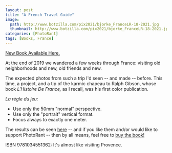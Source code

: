 ```yaml
---
layout: post
title: "A French Travel Guide"
image:
  path: http://www.botzilla.com/pix2021/bjorke_FranceLR-18-2021.jpg
  thumbnail: http://www.botzilla.com/pix2021/bjorke_FranceLR-18-2021.jpg
categories: [PhotoRant]
tags: [Books, France]
---
```


<a href="https://www.blurb.com/books/10618096-french-windows">New Book Available Here.</a>

<!--more-->

At the end of 2019 we wandered a few weeks through France: visiting old neighborhoods and new, old friends and new.

The expected photos from such a trip I'd seen -- and made -- before. This time, a project, and a tip of the karmic chapeau to Ralph Gibson, whose book _L'Histoire De France,_ as I recall, was his first color publication.

_La règle du jeu:_

* Use only the 50mm "normal" perspective.
* Use only the "portrait" vertical format.
* Focus always to exactly one meter.

The results can be seen <a href="https://www.blurb.com/books/10618096-french-windows">here</a> -- and if you like them and/or would like to support PhotoRant -- then by all means, feel free to 
<a href="https://www.blurb.com/b/10618096-french-windows">buy the book!</a>

ISBN 9781034551362: It's almost like visiting Provence.

<!--
<iframe id="data-blurb-bookshare-10618096" data-bindattr-37="37"
		height="100%" data-bindattr-38="38"
		width="100%" data-bindattr-39="39"
		src="https://www.blurb.com/bookshare/app/index.html?bookId=10618096" data-bindattr-40="40"
		frameborder=0
		allowfullscreen=''
		onload='this.focus()'
		scrolling='no'>
		</iframe>

-->


